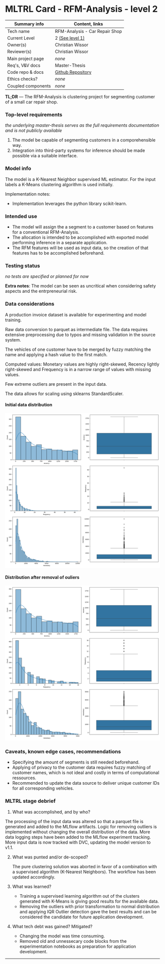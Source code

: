 # MLTRL Card - RFM-Analysis - level 2

| Summary info        | Content, links       |
| -------------------------- | ------------- |
| Tech name               | RFM-Analysis - Car Repair Shop   |
| Current Level           | 2 [(See level 1)](./mltrl_card_level_1.md) |
| Owner(s)                | Christian Wissor                        |
| Reviewer(s)             | Christian Wissor                           |
| Main project page       | *none*   |
| Req's, V&V docs         | Master-Thesis   |
| Code repo & docs        | [Github Repository](https://github.com/SmithyW/master-thesis-mlops-study-imlpementation)   |
| Ethics checks?          | *none* |
| Coupled components      | *none*         |


**TL;DR** — The RFM-Analysis is clustering project for segmenting customer of a small car repair shop. 


### Top-level requirements

*the underlying master-thesis serves as the full requirements documentation and is not publicly available*

1. The model be capable of segmenting customers in a comporehensible way.
2. Integration into third-party systems for inference should be made possible via a suitable interface.

### Model info

The model is a K-Nearest Neighbor supervised ML estimator. For the input labels a K-Means clustering algorithm is used initially.

Implementation notes:

- Implementation leverages the python library scikit-learn. 

### Intended use

- The model will assign the a segment to a customer based on features for a conventional RFM-Analysis.
- The allocation is intended to be accomplished with exported model performing inference in a separate application.
- The RFM features will be used as input data, so the creation of that features has to be accomplished beforehand.

### Testing status

*no tests are specified or planned for now*

**Extra notes**: The model can be seen as uncritical when considering safety aspects and the entrpreneurial risk.


### Data considerations

A production invoice dataset is available for experimenting and model training.

Raw data conversion to parquet as intermediate file.
The data requires extensive preprocessing due to typos and missing validation in the source system.

The vehicles of one customer have to be merged by fuzzy matching the name and applying a hash value to the first match.

Computed values: Monetary values are highly right-skewed, Recency lightly right-skewed and Frequency is in a narrow range of values with missing values.

Few extreme outliers are present in the input data.

The data allows for scaling using sklearns StandardScaler.

#### Initial data distribution
![Initial data distribution](./initial_distribution.png)

#### Distribution after removal of ouliers
![After removal of outliers](./no_outliers_distribution.png)

### Caveats, known edge cases, recommendations

- Specifying the amount of segments is still needed beforehand.
- Applying of privacy to the customer data requires fuzzy matching of customer names, which is not ideal and costly in terms of computational ressources.
- Recommended to update the data source to deliver unique customer IDs for all corresponding vehicles.

### MLTRL stage debrief

<!-- Succinct summary of stage progress – please respond to each question, link to extended material if needed... -->

1. What was accomplished, and by who?

The processing of the input data was altered so that a parquet file is generated and added to the MLflow artifacts. Logic for removing outliers is implemented without changing the overall distribution of the data.
More data logging steps have been added to the MLflow experiment tracking.
More input data is now tracked with DVC, updating the model version to v1.1.

2. What was punted and/or de-scoped?

    The pure clustering solution was aborted in favor of a combination with a supervised algorithm (K-Nearest Neighbors). The workflow has been updated accordingly.

3. What was learned?

    - Training a supervised learning algorithm out of the clusters generated with K-Means is giving good results for the available data.
    - Removing the outliers with prior transformation to normal distribution and applying IQR Outlier detection gave the best results and can be considered the candidate for future application development.

4. What tech debt was gained? Mitigated?

    - Changing the model was time consuming.
    - Removed old and unnessecary code blocks from the experimentation notebooks as preparation for application development.

---
